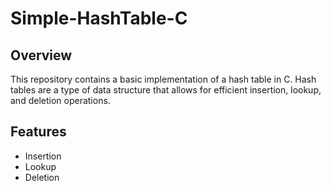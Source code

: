 # Simple-HashTable-C

## Overview
This repository contains a basic implementation of a hash table in C. Hash tables are a type of data structure that allows for efficient insertion, lookup, and deletion operations.

## Features
- Insertion
- Lookup
- Deletion
